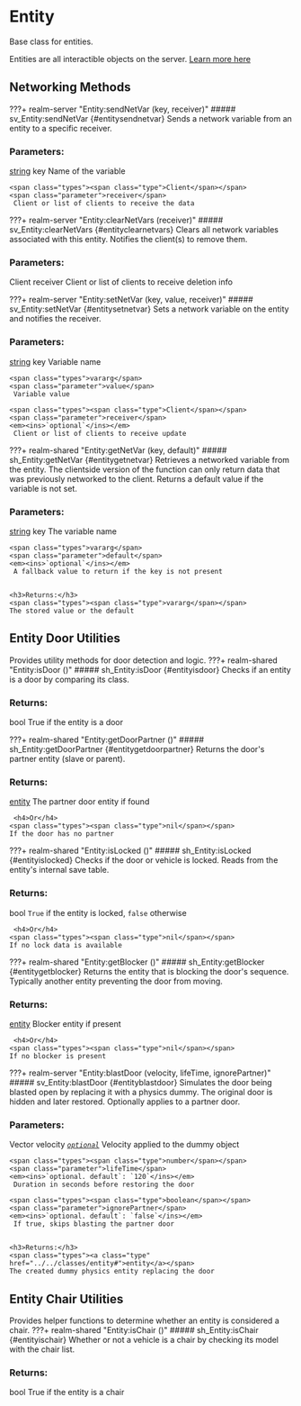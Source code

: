 # Entity
Base class for entities.

Entities are all interactible objects on the server. [Learn more here](https://wiki.facepunch.com/gmod/ENTITY)
## Networking Methods

???+ realm-server "<a id=Entity:sendNetVar></a>Entity:sendNetVar (key, receiver)"
    ##### sv_Entity:sendNetVar {#entitysendnetvar}
    Sends a network variable from an entity to a specific receiver.
    <h3>Parameters:</h3>
    <span class="types"><a class="type" href="https://www.lua.org/manual/5.1/manual.html#5.4">string</a></span>
    <span class="parameter">key</span>
     Name of the variable

    <span class="types"><span class="type">Client</span></span>
    <span class="parameter">receiver</span>
     Client or list of clients to receive the data



???+ realm-server "<a id=Entity:clearNetVars></a>Entity:clearNetVars (receiver)"
    ##### sv_Entity:clearNetVars {#entityclearnetvars}
    Clears all network variables associated with this entity.  Notifies the client(s) to remove them.
    <h3>Parameters:</h3>
    <span class="types"><span class="type">Client</span></span>
    <span class="parameter">receiver</span>
     Client or list of clients to receive deletion info



???+ realm-server "<a id=Entity:setNetVar></a>Entity:setNetVar (key, value, receiver)"
    ##### sv_Entity:setNetVar {#entitysetnetvar}
    Sets a network variable on the entity and notifies the receiver.
    <h3>Parameters:</h3>
    <span class="types"><a class="type" href="https://www.lua.org/manual/5.1/manual.html#5.4">string</a></span>
    <span class="parameter">key</span>
     Variable name

    <span class="types">vararg</span>
    <span class="parameter">value</span>
     Variable value

    <span class="types"><span class="type">Client</span></span>
    <span class="parameter">receiver</span>
    <em><ins>`optional`</ins></em>
     Client or list of clients to receive update



???+ realm-shared "<a id=Entity:getNetVar></a>Entity:getNetVar (key, default)"
    ##### sh_Entity:getNetVar {#entitygetnetvar}
    Retrieves a networked variable from the entity.
	 The clientside version of the function can only return data that was previously networked to the client.
	 Returns a default value if the variable is not set.
    <h3>Parameters:</h3>
    <span class="types"><a class="type" href="https://www.lua.org/manual/5.1/manual.html#5.4">string</a></span>
    <span class="parameter">key</span>
     The variable name

    <span class="types">vararg</span>
    <span class="parameter">default</span>
    <em><ins>`optional`</ins></em>
     A fallback value to return if the key is not present


    <h3>Returns:</h3>
    <span class="types"><span class="type">vararg</span></span>
    The stored value or the default



## Entity Door Utilities

Provides utility methods for door detection and logic.
???+ realm-shared "<a id=Entity:isDoor></a>Entity:isDoor ()"
    ##### sh_Entity:isDoor {#entityisdoor}
    Checks if an entity is a door by comparing its class.
    <h3>Returns:</h3>
    <span class="types"><span class="type">bool</span></span>
    True if the entity is a door



???+ realm-shared "<a id=Entity:getDoorPartner></a>Entity:getDoorPartner ()"
    ##### sh_Entity:getDoorPartner {#entitygetdoorpartner}
    Returns the door's partner entity (slave or parent).
    <h3>Returns:</h3>
    <span class="types"><a class="type" href="../../classes/entity#">entity</a></span>
    The partner door entity if found


     <h4>Or</h4>
    <span class="types"><span class="type">nil</span></span>
    If the door has no partner



???+ realm-shared "<a id=Entity:isLocked></a>Entity:isLocked ()"
    ##### sh_Entity:isLocked {#entityislocked}
    Checks if the door or vehicle is locked.
	 Reads from the entity's internal save table.
    <h3>Returns:</h3>
    <span class="types"><span class="type">bool</span></span>
    <code>True</code> if the entity is locked, <code>false</code> otherwise


     <h4>Or</h4>
    <span class="types"><span class="type">nil</span></span>
    If no lock data is available



???+ realm-shared "<a id=Entity:getBlocker></a>Entity:getBlocker ()"
    ##### sh_Entity:getBlocker {#entitygetblocker}
    Returns the entity that is blocking the door's sequence.
	 Typically another entity preventing the door from moving.
    <h3>Returns:</h3>
    <span class="types"><a class="type" href="../../classes/entity#">entity</a></span>
    Blocker entity if present


     <h4>Or</h4>
    <span class="types"><span class="type">nil</span></span>
    If no blocker is present



???+ realm-server "<a id=Entity:blastDoor></a>Entity:blastDoor (velocity, lifeTime, ignorePartner)"
    ##### sv_Entity:blastDoor {#entityblastdoor}
    Simulates the door being blasted open by replacing it with a physics dummy.
	 The original door is hidden and later restored. Optionally applies to a partner door.
    <h3>Parameters:</h3>
    <span class="types"><span class="type">Vector</span></span>
    <span class="parameter">velocity</span>
    <em><ins>`optional`</ins></em>
     Velocity applied to the dummy object

    <span class="types"><span class="type">number</span></span>
    <span class="parameter">lifeTime</span>
    <em><ins>`optional. default`: `120`</ins></em>
     Duration in seconds before restoring the door

    <span class="types"><span class="type">boolean</span></span>
    <span class="parameter">ignorePartner</span>
    <em><ins>`optional. default`: `false`</ins></em>
     If true, skips blasting the partner door


    <h3>Returns:</h3>
    <span class="types"><a class="type" href="../../classes/entity#">entity</a></span>
    The created dummy physics entity replacing the door



## Entity Chair Utilities

Provides helper functions to determine whether an entity is considered a chair.
???+ realm-shared "<a id=Entity:isChair></a>Entity:isChair ()"
    ##### sh_Entity:isChair {#entityischair}
    Whether or not a vehicle is a chair by checking its model with the chair list.
    <h3>Returns:</h3>
    <span class="types"><span class="type">bool</span></span>
    True if the entity is a chair



